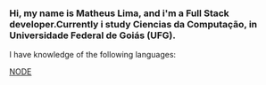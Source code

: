 ###  Hi, my name is Matheus Lima, and i'm a Full Stack developer.Currently i study Ciencias da Computação, in Universidade Federal de Goiás (UFG).

I have knowledge of the following languages:

[NODE](https://img.shields.io/badge/Node.js-43853D?style=for-the-badge&logo=node.js&logoColor=white)
